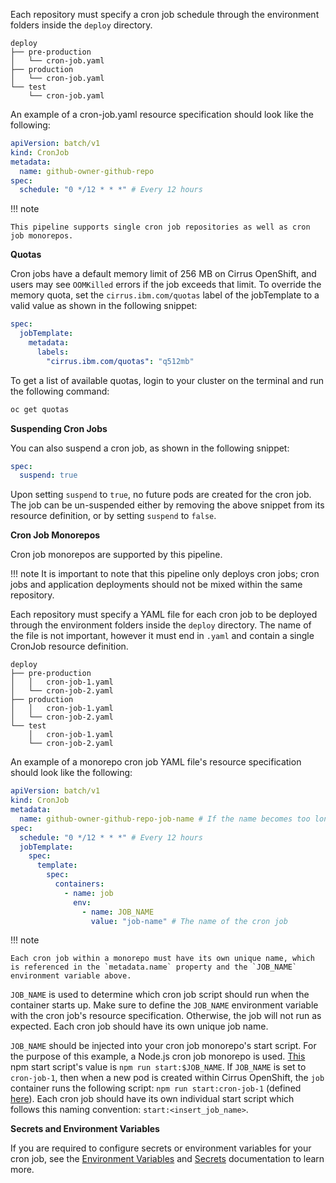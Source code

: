 Each repository must specify a cron job schedule through the environment folders inside the `deploy` directory.

```
deploy
├── pre-production
│   └── cron-job.yaml
├── production
│   └── cron-job.yaml
└── test
    └── cron-job.yaml
```

An example of a cron-job.yaml resource specification should look like the following:

```yaml
apiVersion: batch/v1
kind: CronJob
metadata:
  name: github-owner-github-repo
spec:
  schedule: "0 */12 * * *" # Every 12 hours
```

!!! note

    This pipeline supports single cron job repositories as well as cron job monorepos.

**Quotas**

Cron jobs have a default memory limit of 256 MB on Cirrus OpenShift, and users may see `OOMKilled` errors if the job exceeds that limit. To override the memory quota, set the `cirrus.ibm.com/quotas` label of the jobTemplate to a valid value as shown in the following snippet:

```yaml
spec:
  jobTemplate:
    metadata:
      labels:
        "cirrus.ibm.com/quotas": "q512mb"
```

To get a list of available quotas, login to your cluster on the terminal and run the following command:

```bash
oc get quotas
```

**Suspending Cron Jobs**

You can also suspend a cron job, as shown in the following snippet:

```yaml
spec:
  suspend: true
```

Upon setting `suspend` to `true`, no future pods are created for the cron job. The job can be un-suspended either by removing the above snippet from its resource definition, or by setting `suspend` to `false`.

**Cron Job Monorepos**

Cron job monorepos are supported by this pipeline. 

!!! note 
    It is important to note that this pipeline only deploys cron jobs; cron jobs and application deployments should not be mixed within the same repository.

Each repository must specify a YAML file for each cron job to be deployed through the environment folders inside the `deploy` directory. The name of the file is not important, however it must end in `.yaml` and contain a single CronJob resource definition.

```
deploy
├── pre-production
│   │   cron-job-1.yaml
│   └── cron-job-2.yaml
├── production
│   │   cron-job-1.yaml
│   └── cron-job-2.yaml
└── test
    │   cron-job-1.yaml
    └── cron-job-2.yaml
```

An example of a monorepo cron job YAML file's resource specification should look like the following:

```yaml
apiVersion: batch/v1
kind: CronJob
metadata:
  name: github-owner-github-repo-job-name # If the name becomes too long, use github-owner-job-name
spec:
  schedule: "0 */12 * * *" # Every 12 hours
  jobTemplate:
    spec:
      template:
        spec:
          containers:
            - name: job
              env:
                - name: JOB_NAME
                  value: "job-name" # The name of the cron job
```

!!! note

    Each cron job within a monorepo must have its own unique name, which is referenced in the `metadata.name` property and the `JOB_NAME` environment variable above.

`JOB_NAME` is used to determine which cron job script should run when the container starts up. Make sure to define the `JOB_NAME` environment variable with the cron job's resource specification. Otherwise, the job will not run as expected. Each cron job should have its own unique job name. 

`JOB_NAME` should be injected into your cron job monorepo's start script. For the purpose of this example, a Node.js cron job monorepo is used. [This](https://github.ibm.com/cio-ci-cd-test/nodejs-cron-job-monorepo/blob/main/package.json#L7) npm start script's value is `npm run start:$JOB_NAME`. If `JOB_NAME` is set to `cron-job-1`, then when a new pod is created within Cirrus OpenShift, the `job` container runs the following script: `npm run start:cron-job-1` (defined [here](https://github.ibm.com/cio-ci-cd-test/nodejs-cron-job-monorepo/blob/1.0.1/package.json#L8)). Each cron job should have its own individual start script which follows this naming convention: `start:<insert_job_name>`.

**Secrets and Environment Variables**

If you are required to configure secrets or environment variables for your cron job, see the [Environment Variables](../../cirrus-deployment-customization.md#environment-variables) and [Secrets](../../cirrus-deployment-customization.md#secrets) documentation to learn more.
